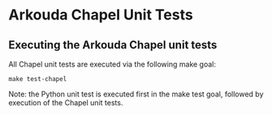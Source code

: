 # Arkouda Chapel Unit Tests

## Executing the Arkouda Chapel unit tests

All Chapel unit tests are executed via the following make goal:

```
make test-chapel
```

Note: the Python unit test is executed first in the make test goal, followed by
execution of the Chapel unit tests.
